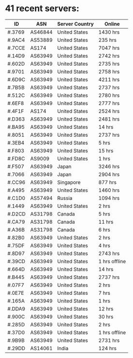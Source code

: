 # 41 recent servers:

| ID | ASN | Server Country | Online |
| ------ | ------ | ------ | ------ |
| #.3769 | AS46844 | United States | 1430 hrs |
| #.9AC4 | AS53889 | United States | 235 hrs |
| #.7CCE | AS174 | United States | 7047 hrs |
| #.14D9 | AS63949 | United States | 2742 hrs |
| #.602D | AS63949 | United States | 2735 hrs |
| #.9701 | AS63949 | United States | 2758 hrs |
| #.6D9C | AS63949 | United States | 4211 hrs |
| #.7B5B | AS63949 | United States | 2737 hrs |
| #.512C | AS63949 | United States | 2780 hrs |
| #.6EF8 | AS63949 | United States | 2777 hrs |
| #.4F1F | AS174 | United States | 2524 hrs |
| #.D363 | AS63949 | United States | 2481 hrs |
| #.BA95 | AS63949 | United States | 14 hrs |
| #.8051 | AS63949 | United States | 2737 hrs |
| #.3EB4 | AS63949 | United States | 5 hrs |
| #.F803 | AS63949 | United States | 15 hrs |
| #.FD8C | AS9009 | United States | 1 hrs |
| #.F507 | AS63949 | Japan | 3246 hrs |
| #.7066 | AS63949 | Japan | 2904 hrs |
| #.CC96 | AS63949 | Singapore | 877 hrs |
| #.A495 | AS63949 | United States | 1460 hrs |
| #.C1D0 | AS57494 | Russia | 1094 hrs |
| #.1449 | AS63949 | United States | 2 hrs |
| #.D2CD | AS31798 | Canada | 5 hrs |
| #.CA79 | AS31798 | Canada | 11 hrs |
| #.A36B | AS31798 | Canada | 6 hrs |
| #.82B0 | AS63949 | United States | 2 hrs |
| #.75DF | AS63949 | United States | 4 hrs |
| #.8D97 | AS63949 | United States | 2743 hrs |
| #.39CD | AS63949 | United States | 1 hrs offline |
| #.664D | AS63949 | United States | 14 hrs |
| #.B445 | AS63949 | United States | 2737 hrs |
| #.07F7 | AS63949 | United States | 2 hrs |
| #.0E7E | AS63949 | United States | 7 hrs |
| #.165A | AS63949 | United States | 1 hrs |
| #.DDA9 | AS63949 | United States | 12 hrs |
| #.900C | AS63949 | United States | 30 hrs |
| #.285D | AS63949 | United States | 2 hrs |
| #.37D0 | AS63949 | United States | 1 hrs offline |
| #.9B9B | AS63949 | United States | 2731 hrs |
| #.29DD | AS14061 | India | 124 hrs |

